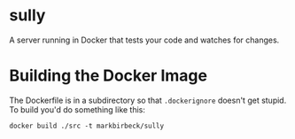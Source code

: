 sully
=====

A server running in Docker that tests your code and watches for changes.

# Building the Docker Image

The Dockerfile is in a subdirectory so that `.dockerignore` doesn't get stupid. To build you'd do something like this:

```shell
docker build ./src -t markbirbeck/sully
```
